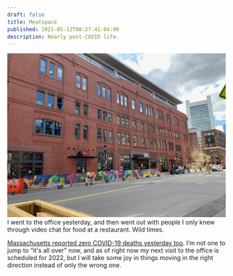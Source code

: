 ```yaml
---
draft: false
title: Meatspace
published: 2021-05-12T08:27:41-04:00
description: Nearly post-COVID life.
---
```

![343 Congress Street in Boston](../images/2021/343-congress.jpeg)
I went to the office yesterday, and then went out with people I only knew through video chat for food at a restaurant. Wild times.

[Massachusetts reported zero COVID-19 deaths yesterday too](https://www.wwlp.com/news/health/coronavirus-local-impact/massachusetts-covid-19-dashboard-no-new-deaths-472-new-cases/). I’m not one to jump to “it's all over” now, and as of right now my next visit to the office is scheduled for 2022, but I will take some joy in things moving in the right direction instead of only the wrong one.

